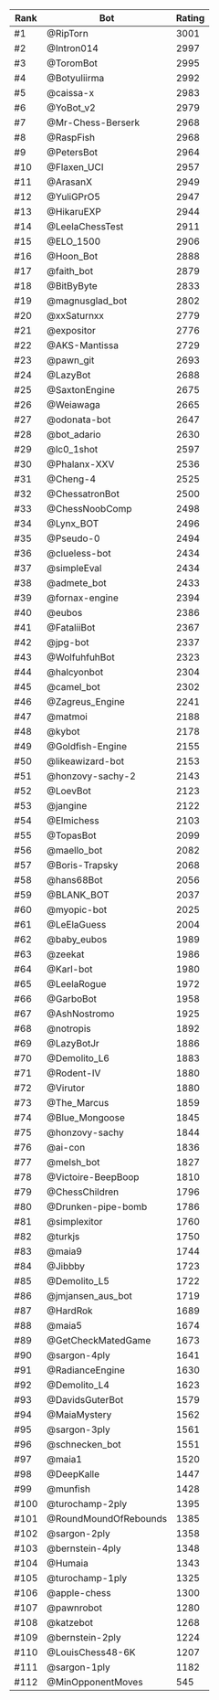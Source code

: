 Rank|Bot|Rating
---|---|---
#1|@RipTorn|3001
#2|@Intron014|2997
#3|@ToromBot|2995
#4|@Botyuliirma|2992
#5|@caissa-x|2983
#6|@YoBot_v2|2979
#7|@Mr-Chess-Berserk|2968
#8|@RaspFish|2968
#9|@PetersBot|2964
#10|@Flaxen_UCI|2957
#11|@ArasanX|2949
#12|@YuliGPrO5|2947
#13|@HikaruEXP|2944
#14|@LeelaChessTest|2911
#15|@ELO_1500|2906
#16|@Hoon_Bot|2888
#17|@faith_bot|2879
#18|@BitByByte|2833
#19|@magnusglad_bot|2802
#20|@xxSaturnxx|2779
#21|@expositor|2776
#22|@AKS-Mantissa|2729
#23|@pawn_git|2693
#24|@LazyBot|2688
#25|@SaxtonEngine|2675
#26|@Weiawaga|2665
#27|@odonata-bot|2647
#28|@bot_adario|2630
#29|@lc0_1shot|2597
#30|@Phalanx-XXV|2536
#31|@Cheng-4|2525
#32|@ChessatronBot|2500
#33|@ChessNoobComp|2498
#34|@Lynx_BOT|2496
#35|@Pseudo-0|2494
#36|@clueless-bot|2434
#37|@simpleEval|2434
#38|@admete_bot|2433
#39|@fornax-engine|2394
#40|@eubos|2386
#41|@FataliiBot|2367
#42|@jpg-bot|2337
#43|@WolfuhfuhBot|2323
#44|@halcyonbot|2304
#45|@camel_bot|2302
#46|@Zagreus_Engine|2241
#47|@matmoi|2188
#48|@kybot|2178
#49|@Goldfish-Engine|2155
#50|@likeawizard-bot|2153
#51|@honzovy-sachy-2|2143
#52|@LoevBot|2123
#53|@jangine|2122
#54|@Elmichess|2103
#55|@TopasBot|2099
#56|@maello_bot|2082
#57|@Boris-Trapsky|2068
#58|@hans68Bot|2056
#59|@BLANK_BOT|2037
#60|@myopic-bot|2025
#61|@LeElaGuess|2004
#62|@baby_eubos|1989
#63|@zeekat|1986
#64|@Karl-bot|1980
#65|@LeelaRogue|1972
#66|@GarboBot|1958
#67|@AshNostromo|1925
#68|@notropis|1892
#69|@LazyBotJr|1886
#70|@Demolito_L6|1883
#71|@Rodent-IV|1880
#72|@Virutor|1880
#73|@The_Marcus|1859
#74|@Blue_Mongoose|1845
#75|@honzovy-sachy|1844
#76|@ai-con|1836
#77|@melsh_bot|1827
#78|@Victoire-BeepBoop|1810
#79|@ChessChildren|1796
#80|@Drunken-pipe-bomb|1786
#81|@simplexitor|1760
#82|@turkjs|1750
#83|@maia9|1744
#84|@Jibbby|1723
#85|@Demolito_L5|1722
#86|@jmjansen_aus_bot|1719
#87|@HardRok|1689
#88|@maia5|1674
#89|@GetCheckMatedGame|1673
#90|@sargon-4ply|1641
#91|@RadianceEngine|1630
#92|@Demolito_L4|1623
#93|@DavidsGuterBot|1579
#94|@MaiaMystery|1562
#95|@sargon-3ply|1561
#96|@schnecken_bot|1551
#97|@maia1|1520
#98|@DeepKalle|1447
#99|@munfish|1428
#100|@turochamp-2ply|1395
#101|@RoundMoundOfRebounds|1385
#102|@sargon-2ply|1358
#103|@bernstein-4ply|1348
#104|@Humaia|1343
#105|@turochamp-1ply|1325
#106|@apple-chess|1300
#107|@pawnrobot|1280
#108|@katzebot|1268
#109|@bernstein-2ply|1224
#110|@LouisChess48-6K|1207
#111|@sargon-1ply|1182
#112|@MinOpponentMoves|545
